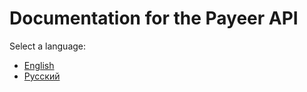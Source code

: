 # Documentation for the Payeer API

Select a language:
* [English](rest-api/en.md)
* [Русский](rest-api/ru.md)

